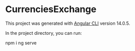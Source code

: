 # CurrenciesExchange

This project was generated with [Angular CLI](https://github.com/angular/angular-cli) version 14.0.5.

In the project directory, you can run:

npm i
ng serve 
